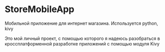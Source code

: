 # StoreMobileApp
Мобильной приложение для интернет магазина. Используется python, kivy

Это мой личный проект, с помощью которого я надеюсь разобраться в кроссплатформенной разработке приложений с помощью модуля Kivy
